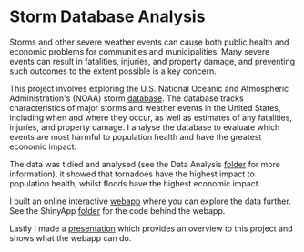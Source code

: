 # Storm Database Analysis

Storms and other severe weather events can cause both public health and economic problems for communities and municipalities. Many severe events can result in fatalities, injuries, and property damage, and preventing such outcomes to the extent possible is a key concern.

This project involves exploring the U.S. National Oceanic and Atmospheric Administration's (NOAA) storm [database](https://d396qusza40orc.cloudfront.net/repdata%2Fdata%2FStormData.csv.bz2). The database tracks characteristics of major storms and weather events in the United States, including when and where they occur, as well as estimates of any fatalities, injuries, and property damage. I analyse the database to evaluate which events are most harmful to population health and have the greatest economic impact.

The data was tidied and analysed (see the Data Analysis [folder](https://github.com/aem56/StormsAnalysis/tree/master/Data%20Analysis) for more information), it showed that tornadoes have the highest impact to population health, whilst floods have the highest economic impact.

I built an online interactive [webapp](https://aem56.shinyapps.io/StormsAnalysis/) where you can explore the data further. See the ShinyApp [folder](https://github.com/aem56/StormsAnalysis/tree/master/ShinyApp) for the code behind the webapp.

Lastly I made a [presentation](insertlink) which provides an overview to this project and shows what the webapp can do.
